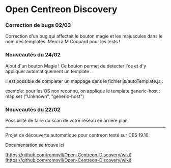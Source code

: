 # Open Centreon Discovery
### Correction de bugs 02/03 ###
Correction d'un bug qui affectait le bouton magie et les majuscules dans le nom des templates. Merci à M Coquard pour les tests !

### Nouveautés du 24/02 ###
Ajout d'un bouton Magie ! Ce bouton permet de detecter l'os et d'y appliquer automatiquement un template .

il est possible de completer un mappage dans le fichier js/autoTemplate.js :

exemple: pour les OS non reconnu, on applique le template generic-host :
 map.set ("Unknown", "generic-host")

### Nouveautés du 22/02 ###

Possibilité de faire du scan de votre réseau en arriere plan
___
Projet de découverte automatique pour centreon testé sur CES 19.10.

Documentation se trouve ici

[https://github.com/romnvll/Open-Centreon-Discovery/wiki](https://github.com/romnvll/Open-Centreon-Discovery/wiki)

